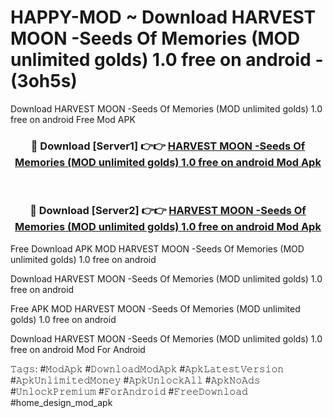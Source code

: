 # HAPPY-MOD ~ Download HARVEST MOON -Seeds Of Memories (MOD unlimited golds) 1.0 free on android - (3oh5s)
Download HARVEST MOON -Seeds Of Memories (MOD unlimited golds) 1.0 free on android Free Mod APK

<div align="center">
<h3>🔴 Download [Server1] 👉👉 <a href="https://apk-comot.site?title=HARVEST_MOON_-Seeds_Of_Memories_(MOD_unlimited_golds)_1.0_free_on_android">HARVEST MOON -Seeds Of Memories (MOD unlimited golds) 1.0 free on android Mod Apk</a></h3><br>

<h3>🔴 Download [Server2] 👉👉 <a href="https://apk-comot.site?title=HARVEST_MOON_-Seeds_Of_Memories_(MOD_unlimited_golds)_1.0_free_on_android">HARVEST MOON -Seeds Of Memories (MOD unlimited golds) 1.0 free on android Mod Apk</a></h3>
</div>


Free Download APK MOD HARVEST MOON -Seeds Of Memories (MOD unlimited golds) 1.0 free on android

Download HARVEST MOON -Seeds Of Memories (MOD unlimited golds) 1.0 free on android 

Free APK MOD HARVEST MOON -Seeds Of Memories (MOD unlimited golds) 1.0 free on android 

Download HARVEST MOON -Seeds Of Memories (MOD unlimited golds) 1.0 free on android Mod For Android

𝚃𝚊𝚐𝚜: #𝙼𝚘𝚍𝙰𝚙𝚔 #𝙳𝚘𝚠𝚗𝚕𝚘𝚊𝚍𝙼𝚘𝚍𝙰𝚙𝚔 #𝙰𝚙𝚔𝙻𝚊𝚝𝚎𝚜𝚝𝚅𝚎𝚛𝚜𝚒𝚘𝚗 #𝙰𝚙𝚔𝚄𝚗𝚕𝚒𝚖𝚒𝚝𝚎𝚍𝙼𝚘𝚗𝚎𝚢 #𝙰𝚙𝚔𝚄𝚗𝚕𝚘𝚌𝚔𝙰𝚕𝚕 #𝙰𝚙𝚔𝙽𝚘𝙰𝚍𝚜 #𝚄𝚗𝚕𝚘𝚌𝚔𝙿𝚛𝚎𝚖𝚒𝚞𝚖 #𝙵𝚘𝚛𝙰𝚗𝚍𝚛𝚘𝚒𝚍 #𝙵𝚛𝚎𝚎𝙳𝚘𝚠𝚗𝚕𝚘𝚊𝚍 #home_design_mod_apk